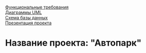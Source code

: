 [Функциональные требования](pages/functionalRequirements.md)  
[Диаграммы UML](pages/diagramUML.md)     
[Схема базы данных](pages/databaseSchema.md)  
[Презентация проекта](pages/projectPresentation.md)          

# Название проекта: **"Автопарк"**
